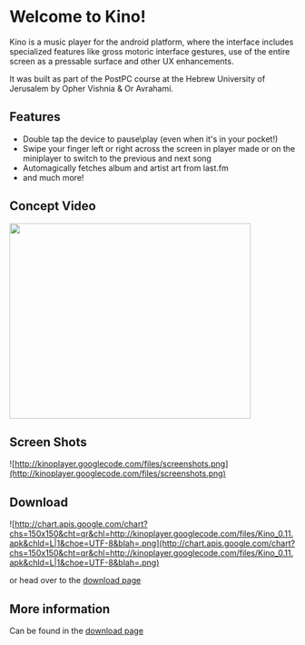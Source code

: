 # Welcome to Kino! #

Kino is a music player for the android platform, where the interface includes specialized features like gross motoric interface gestures, use of the entire screen as a pressable surface and other UX enhancements.

It was built as part of the PostPC course at the Hebrew University of Jerusalem by Opher Vishnia & Or Avrahami.



## Features ##
  * Double tap the device to pause\play (even when it's in your pocket!)
  * Swipe your finger left or right across the screen in player made or on the miniplayer to switch to the previous and next song
  * Automagically fetches album and artist art from last.fm
  * and much more!



## Concept Video ##
<a href='http://www.youtube.com/watch?feature=player_embedded&v=oxi3qY7Xka4' target='_blank'><img src='http://img.youtube.com/vi/oxi3qY7Xka4/0.jpg' width='425' height=344 /></a>

## Screen Shots ##
![http://kinoplayer.googlecode.com/files/screenshots.png](http://kinoplayer.googlecode.com/files/screenshots.png)

## Download ##

![http://chart.apis.google.com/chart?chs=150x150&cht=qr&chl=http://kinoplayer.googlecode.com/files/Kino_0.11.apk&chld=L|1&choe=UTF-8&blah=.png](http://chart.apis.google.com/chart?chs=150x150&cht=qr&chl=http://kinoplayer.googlecode.com/files/Kino_0.11.apk&chld=L|1&choe=UTF-8&blah=.png)

or head over to the [download page](http://code.google.com/p/kinoplayer/downloads/list)



## More information ##
Can be found in the [download page](http://code.google.com/p/kinoplayer/downloads/list)